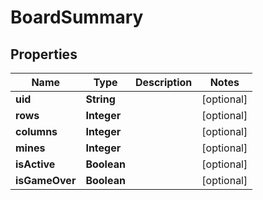 # BoardSummary

## Properties
Name | Type | Description | Notes
------------ | ------------- | ------------- | -------------
**uid** | **String** |  |  [optional]
**rows** | **Integer** |  |  [optional]
**columns** | **Integer** |  |  [optional]
**mines** | **Integer** |  |  [optional]
**isActive** | **Boolean** |  |  [optional]
**isGameOver** | **Boolean** |  |  [optional]
